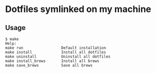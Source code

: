 # Dotfiles symlinked on my machine

## Usage

    $ make
    Help:
    make run                 Default installation
    make install             Install all dotfiles
    make uninstall           Uninstall all dotfiles
    make install_brews       Install all brews
    make save_brews          Save all brews
